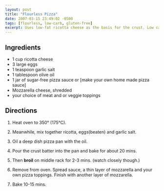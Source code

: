 ```yaml
---
layout: post
title: "Flourless Pizza"
date: 2007-03-15 23:49:02 -0500
tags: [flourless, low-carb, gluten-free]
excerpt: Uses low-fat ricotta cheese as the basis for the crust. Low carb, gluten-free, celiac-compatible.
---
```




## Ingredients

* 1 cup ricotta cheese
* 3 large eggs
* 1 teaspoon garlic salt
* 1 tablespoon olive oil
* 1 jar of sugar-free pizza sauce or [make your own home made pizza sauce]
* Mozzarella cheese, shredded
* your choice of meat and or veggie toppings


## Directions

1.  Heat oven to 350&deg; (175&deg;C).

1.  Meanwhile, mix together ricotta, eggs(beaten) and garlic salt.

1.  Oil a deep dish pizza pan with the oil.

1.  Pour the crust batter into the pan and bake for about 20 mins.

1.  Then **broil** on middle rack for 2-3 mins. (watch closely though.)

1.  Remove from oven. Spread sauce, a thin layer of mozzarella and your own pizza toppings. Finish with another layer of mozzarella.

1.  Bake 10-15 mins.



